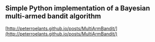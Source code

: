 ## Simple Python implementation of a Bayesian multi-armed bandit algorithm
  
  [http://peterroelants.github.io/posts/MultiArmBandit/](http://peterroelants.github.io/posts/MultiArmBandit/)